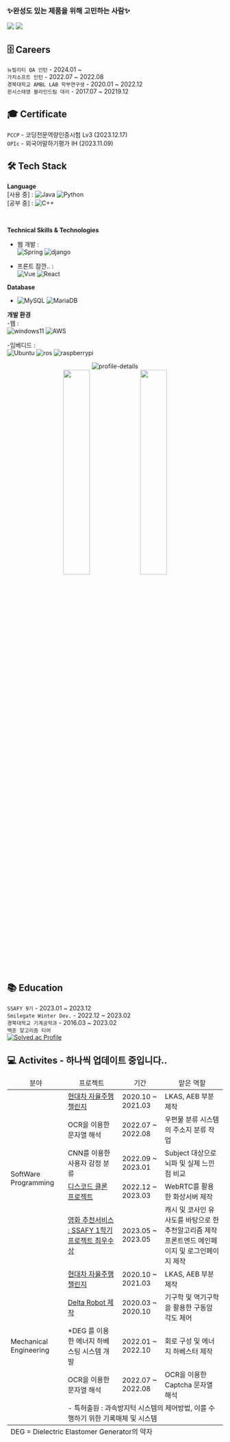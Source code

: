 ### ✨완성도 있는 제품을 위해 고민하는 사람✨

<!-- ![javascript](https://img.shields.io/badge/JavaScript-F7DF1E.svg?style=flat-squaree&logo=javascript&logoColor=black)
<a href="연결하고싶은링크"><img src="https://img.shields.io/badge/뱃지이름-뱃지색상?style=flat-square&logo=로고이미지이름&logoColor=white&link=연결하고싶은링크"/></a>  -->
<!-- <img src="https://img.shields.io/badge/instagram-E4405F?style=flat-squaree&logo=instagram&logoColor=white"/> -->

<a href="mailto:tncks097@gmail.com"><img src="https://img.shields.io/badge/Gmail-EA4335?style=flat-squaree&logo=gmail&logoColor=white&link=mailto:tncks097@gmail.com"/></a>
<a href="mailto:tncks097@naver.com"><img src="https://img.shields.io/badge/Naver-03C75A?style=flat-squaree&logo=Naver&logoColor=white&link=mailto:tncks097@naver.com"/></a>


<!--
**Kimsc9976/Kimsc9976** is a ✨ _special_ ✨ repository because its `README.md` (this file) appears on your GitHub profile.
![Nodejs](https://img.shields.io/badge/Nodejs-%339933.svg?style=flat-squaree&logo=Node.js&logoColor=white)
Here are some ideas to get you started:

- 🔭 I’m currently working on ...
- 🌱 I’m currently learning ...
- 👯 I’m looking to collaborate on ...
- 🤔 I’m looking for help with ...
- 💬 Ask me about ...
- 📫 How to reach me: ...
- 😄 Pronouns: ...
- ⚡ Fun fact: ...
-->

🗄️ Careers 
---
`뉴빌리티 QA 인턴` - 2024.01 ~ <br>
`가치소프트 인턴` - 2022.07 ~ 2022.08 <br>
`경북대학교 AMBL LAB 학부연구생` - 2020.01 ~ 2022.12 <br>
`윈시스태영 블라인드팀 대리` - 2017.07 ~ 20219.12 <br>


🎓 Certificate 
---
`PCCP` - 코딩전문역량인증시험 Lv3 (2023.12.17)<br>
`OPIc` - 외국어말하기평가 IH (2023.11.09)

🛠 Tech Stack
--- 

**Language**<br>
[사용 중] : ![Java](https://img.shields.io/badge/Java-ED8B00?style=flat-squaree&logo=openjdk&logoColor=white)
![Python](https://img.shields.io/badge/python-3670A0?style=flat-squaree&logo=python&logoColor=white) 
<br>[공부 중] : ![C++](https://img.shields.io/badge/C++-%2300599C.svg?style=flat-squaree&logo=c%2B%2B&logoColor=white)

<br>

**Technical Skills & Technologies** <br>
- 웹 개발 :<br>
![Spring](https://img.shields.io/badge/SpringBoot-6DB33F?style=flat-squaree&logo=Spring&logoColor=white)
![django](https://img.shields.io/badge/django-092E20.svg?style=flat-squaree&logo=django&logoColor=white)

- 프론트 잠깐.. :<br>
![Vue](https://img.shields.io/badge/Vue-4FC08D.svg?style=flat-squaree&logo=vuedotjs&logoColor=white)
![React](https://img.shields.io/badge/React-61DAFB.svg?style=flat-squaree&logo=React&logoColor=black)

**Database** <br>
- ![MySQL](https://img.shields.io/badge/MySQL-%2300f.svg?style=flat-squaree&logo=mysql&logoColor=white&textColor=white)
![MariaDB](https://img.shields.io/badge/MariaDB-003545.svg?style=flat-squaree&logo=MariaDB&logoColor=white)

**개발 환경** <br>
-웹 :<br>
![windows11](https://img.shields.io/badge/Windows-0078D4?style=flat-squaree&logo=windows11&logoColor=white)
![AWS](https://img.shields.io/badge/Amazon_EC2-FF990F?style=flat-squaree&logo=amazonec2&logoColor=white)

-임베디드 : <br>
![Ubuntu](https://img.shields.io/badge/Ubuntu-E95420?style=flat-squaree&logo=ubuntu&logoColor=white)
![ros](https://img.shields.io/badge/ROS-22314E?style=flat-squaree&logo=ros&logoColor=white)
![raspberrypi](https://img.shields.io/badge/RaspberryPi-A22846?style=flat-squaree&logo=raspberrypi&logoColor=white)




<div align="center">

![profile-details](http://github-profile-summary-cards.vercel.app/api/cards/profile-details?username=Kimsc9976&theme=github) <br>
<img src="http://github-profile-summary-cards.vercel.app/api/cards/most-commit-language?username=Kimsc9976&theme=github" width="35%" height="35%">
<img src="http://github-profile-summary-cards.vercel.app/api/cards/repos-per-language?username=Kimsc9976&theme=github" width="35%" height="35%">
<!--
<img src="https://github-readme-stats.vercel.app/api/top-langs/?username=Kimsc9976&hide=jupyter%20notebook" width="24%" height="24%">
-->
<!--
<picture>
 <source media="(prefers-color-scheme: dark)" srcset="https://raw.githubusercontent.com/Kimsc9976/Kimsc9976/output/github-contribution-grid-snake-dark.svg">
 <source media="(prefers-color-scheme: light)" srcset="https://raw.githubusercontent.com/Kimsc9976/Kimsc9976/output/github-contribution-grid-snake.svg">
 <img alt="github contribution grid snake animation" src="https://raw.githubusercontent.com/Kimsc9976/Kimsc9976/output/github-contribution-grid-snake.svg">
</picture>
-->
<br> 

</div>
   

📚 Education
---
`SSAFY 9기` - 2023.01 ~ 2023.12 <br>
`Smilegate Winter Dev.` - 2022.12 ~ 2023.02 <br>
`경북대학교 기계공학과` - 2016.03 ~ 2023.02 <br>
`백준 알고리즘 티어`<br>
[![Solved.ac Profile](http://mazassumnida.wtf/api/v2/generate_badge?boj=tncks097)](https://solved.ac/tncks097/)

💻 Activites - 하나씩 업데이트 중입니다..
---


<table>
   <thead>
     <tr style="text-align: center;">
       <td>분야</td>
       <td>프로젝트</td>
       <td>기간</td>
       <td>맡은 역할</td>
     </tr>
   </thead>
   <tbody>
     <tr id="SoftWare Programming">
       <td rowspan="5">SoftWare Programming</td>
       <td><a href="/Project/young_hyundai/">현대차 자율주행 챌린지</a></td>
       <td>2020.10 ~ 2021.03</td>
       <td> LKAS, AEB 부분 제작</td>
     </tr>
     <tr>
       <td>OCR을 이용한 문자열 해석</td>
       <td>2022.07 ~ 2022.08</td>
       <td>우편물 분류 시스템의 주소지 분류 작업</td>
     </tr>
     <tr>
       <td>CNN를 이용한 사용자 감정 분류</td>
       <td>2022.09 ~ 2023.01</td>
       <td>Subject 대상으로 뇌파 및 실제 느낀점 비교</td>
     </tr>
     <tr>       
       <td><a href="/Project/Ottogi/">디스코드 클론 프로젝트</a></td>
       <td>2022.12 ~ 2023.03</td>
        <td>WebRTC를 활용한 화상서버 제작</td>
     </tr>
     <tr>       
       <td><a href="https://github.com/SSAFY-Fianl-PJT/SSAFY-Final-PJT">영화 추천서비스 : SSAFY 1학기 프로젝트 최우수상 </a></td>
       <td>2023.05 ~ 2023.05</td>
        <td>캐시 및 코사인 유사도를 바탕으로 한 추천알고리즘 제작<br>프론트엔드 메인페이지 및 로그인페이지 제작 </td>
     </tr>
     <tr id="Mechanical Engineering">
       <td rowspan="5">Mechanical Engineering</td>
       <td><a href="/Project/young_hyundai/">현대차 자율주행 챌린지</a></td>
       <td>2020.10 ~ 2021.03</td>
        <td> LKAS, AEB 부분 제작</td>
     </tr>
     <tr>
        <td><a href="/Project/Delta_robot/">Delta Robot 제작</a></td>
       <td>2020.03 ~ 2020.10</td>
        <td> 기구학 및 역기구학을 활용한 구동암 각도 제어</td>
     </tr>
     <tr>
       <td>*DEG 를 이용한 에너지 하베스팅 시스템 개발</td>
       <td>2022.01 ~ 2022.10</td>
       <td>회로 구성 및 에너지 하베스터 제작</td>
     </tr>
     <tr>
       <td>OCR을 이용한 문자열 해석</td>
       <td>2022.07 ~ 2022.08</td>
       <td>OCR을 이용한 Captcha 문자열 해석</td>
     </tr>
     <tr>
         <td colspan="4">
            - 특허출원 : 과속방지턱 시스템의 제어방법, 이를 수행하기 위한 기록매체 및 시스템
         </td>
     </tr>
      
  </tbody>
   <tfoot>
      <tr id="annotation">
         <td colspan="4">
            DEG = Dielectric Elastomer Generator의 약자
         </td>
      </tr>
   </tfoot>
</table>

<!-- 
**** Software programming 관련 Project <br>
 
|프로젝트|기간|
|:---:|:---:|
|[디스코드 클론 프로젝트 : WebRTC를 활용한 화상서버 제작](/Project/Ottogi/)|2022.12 ~ 2023.03|
|CNN를 이용한 사용자 감정 분류|2022.09 ~ 2023.01|
|OCR을 이용한 문자열 해석|2022.07 ~ 2022.08|
|[Camera를 이용한 물체 데이터 분석 및 해석](/Project/gachi_soft_internship/)|2022.07 ~ 2022.08|
|[현대차 자율주행 챌린지 LKAS, AEB 부분 제작 ](/Project/young_hyundai/)|2020.01 ~ 2020.09|




**** Mechanical engineering 관련 Project <br>

|프로젝트|기간|
|:---:|:---:|
|DEG 를 이용한 에너지 하베스팅 시스템 개발|2022.01 ~ 2022.10|
|OCR을 이용한 문자열 해석|2022.07 ~ 2022.08|
|[현대차 자율주행 챌린지 LKAS, AEB 부분 제작 ](/Project/young_hyundai/)|2020.01 ~ 2020.09|
|[Delta Robot 제작](/Project/Delta_robot/)|2020.03 ~ 2020.08|



<table>
   <tr>
      <td> 
        <a href="https://github.com/SSAFY-Fianl-PJT/SSAFY-Final-PJT"> SSAFY 1학기 공통 프로젝트 </a> <br>- 2023.05 <br> 
      </td>
      <td>
         외부 데이터 및 User데이터를 활용한 영화 추천서비스
      </td>
      <td> 최우수상 </td>
   </tr>
  <tr id="SSAFY_RACE">
    <td rowspan="3">SSAFY 주최 자율주행 시뮬레이션 대회<br> - 2023.07 </td>
    <td>기본 주행 분야[Path Planning] </td>
    <td>3 위</td>
  </tr     
  <tr>
    <td>장애물 회피 분야[Local Path Planning]</td>
    <td>2 위</td>
  </tr>
  <tr>
    <td>최종 종합 부분</td>
    <td>1 위</td>
  </tr>
</table>

 -->




